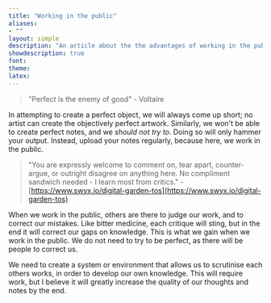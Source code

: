 ```yaml
---
title: "Working in the public"
aliases:
- ""
layout: simple
description: "An article about the the advantages of working in the public, and how to capitalise on them."
showdescription: true
font: 
theme: 
latex: 
---
```


> "Perfect is the enemy of good" - Voltaire

In attempting to create a perfect object, we will always come up short; no artist can create the objectively perfect artwork. Similarly, we won't be able to create perfect notes, and we *should not try to*. Doing so will only hammer your output. Instead, upload your notes regularly, because here, we work in the public.

> "You are expressly welcome to comment on, tear apart, counter-argue, or outright disagree on anything here. No compliment sandwich needed - I learn most from critics." 
> \- [https://www.swyx.io/digital-garden-tos](https://www.swyx.io/digital-garden-tos)

When we work in the public, others are there to judge our work, and to correct our mistakes. Like bitter medicine, each critique will sting, but in the end it will correct our gaps on knowledge. This is what we gain when we work in the public. We do not need to try to be perfect, as there will be people to correct us.

We need to create a system or environment that allows us to scrutinise each others works, in order to develop our own knowledge. This will require work, but I believe it will greatly increase the quality of our thoughts and notes by the end.
